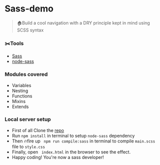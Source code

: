 # Sass-demo
> 🏠Build a cool navigation with a DRY principle kept in mind using SCSS syntax

### :scissors:Tools
- [Sass](https://sass-lang.com/)
- [node-sass](https://www.npmjs.com/package/node-sass)
### Modules covered
- Variables
- Nesting
- Functions
- Mixins
- Extends
### Local server setup
- First of all Clone the [repo](https://github.com/hakoemmy/Sass-demo.git)
- Run ```npm install``` in terminal to setup ```node-sass``` dependency
- Then 🔥fire up ``` npm run compile:sass``` in terminal to compile ```main.scss``` file to ```style.css```
- Finally, open ``` index.html``` in the browser to see the effect.
- Happy coding! You're now a sass developer!
